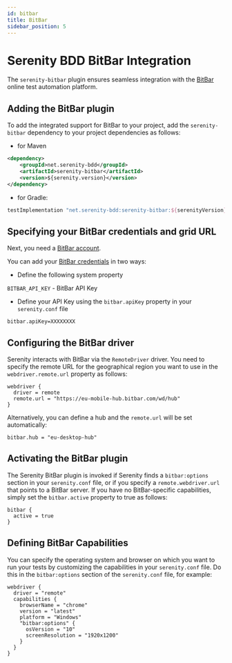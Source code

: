 ```yaml
---
id: bitbar
title: BitBar
sidebar_position: 5
---
```

# Serenity BDD BitBar Integration

The `serenity-bitbar` plugin ensures seamless integration with the [BitBar](https://BitBar.com/) online test automation platform.

## Adding the BitBar plugin

To add the integrated support for BitBar to your project, add the `serenity-bitbar` dependency to your project dependencies as follows:

* for Maven
```xml
<dependency>
    <groupId>net.serenity-bdd</groupId>
    <artifactId>serenity-bitbar</artifactId>
    <version>${serenity.version}</version>
</dependency>
```

* for Gradle:
```groovy
testImplementation "net.serenity-bdd:serenity-bitbar:${serenityVersion}"
```

## Specifying your BitBar credentials and grid URL
Next, you need a [BitBar account](https://smartbear.com/product/bitbar/free-trial/).

You can add your [BitBar credentials](https://cloud.bitbar.com/#user/security-center) in two ways:

* Define the following system property

`BITBAR_API_KEY` - BitBar API Key

* Define your API Key using the `bitbar.apiKey` property in your `serenity.conf` file

```hocon
bitbar.apiKey=XXXXXXXX
```

## Configuring the BitBar driver

Serenity interacts with BitBar via the `RemoteDriver` driver. You need to specify the remote URL for the geographical region you want to use in the `webdriver.remote.url` property as follows:
```hocon
webdriver {
  driver = remote
  remote.url = "https://eu-mobile-hub.bitbar.com/wd/hub"
}
```
Alternatively, you can define a hub and the `remote.url` will be set automatically:

```hocon
bitbar.hub = "eu-desktop-hub"
```

## Activating the BitBar plugin

The Serenity BitBar plugin is invoked if Serenity finds a `bitbar:options` section in your `serenity.conf` file, or if you specify a `remote.webdriver.url` that points to a BitBar server. If you have no BitBar-specific capabilities, simply set the `bitbar.active` property to true as follows:

```hocon
bitbar {
  active = true
}
```

## Defining BitBar Capabilities

You can specify the operating system and browser on which you want to run your tests by customizing the capabilities in your `serenity.conf` file. Do this in the `bitbar:options` section of the `serenity.conf` file, for example:

```hocon
webdriver {
  driver = "remote"
  capabilities {
    browserName = "chrome"
    version = "latest"
    platform = "Windows"
    "bitbar:options" {
      osVersion = "10"
      screenResolution = "1920x1200"
    }
  }
}
```
